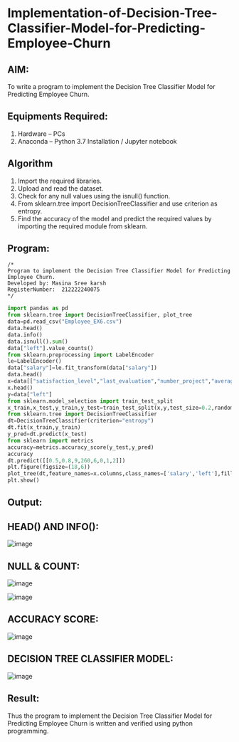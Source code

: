 # Implementation-of-Decision-Tree-Classifier-Model-for-Predicting-Employee-Churn

## AIM:
To write a program to implement the Decision Tree Classifier Model for Predicting Employee Churn.

## Equipments Required:
1. Hardware – PCs
2. Anaconda – Python 3.7 Installation / Jupyter notebook

## Algorithm
1. Import the required libraries.
2. Upload and read the dataset.
3. Check for any null values using the isnull() function.
4. From sklearn.tree import DecisionTreeClassifier and use criterion as entropy.
5. Find the accuracy of the model and predict the required values by importing the required module from sklearn.


## Program:
```
/*
Program to implement the Decision Tree Classifier Model for Predicting Employee Churn.
Developed by: Masina Sree karsh
RegisterNumber:  212222240075
*/
```
```python
import pandas as pd
from sklearn.tree import DecisionTreeClassifier, plot_tree
data=pd.read_csv("Employee_EX6.csv")
data.head()
data.info()
data.isnull().sum()
data["left"].value_counts()
from sklearn.preprocessing import LabelEncoder
le=LabelEncoder()
data["salary"]=le.fit_transform(data["salary"])
data.head()
x=data[["satisfaction_level","last_evaluation","number_project","average_montly_hours","time_spend_company","Work_accident","promotion_last_5years","salary"]]
x.head()
y=data["left"]
from sklearn.model_selection import train_test_split
x_train,x_test,y_train,y_test=train_test_split(x,y,test_size=0.2,random_state=100)
from sklearn.tree import DecisionTreeClassifier
dt=DecisionTreeClassifier(criterion="entropy")
dt.fit(x_train,y_train)
y_pred=dt.predict(x_test)
from sklearn import metrics
accuracy=metrics.accuracy_score(y_test,y_pred)
accuracy
dt.predict([[0.5,0.8,9,260,6,0,1,2]])
plt.figure(figsize=(18,6))
plot_tree(dt,feature_names=x.columns,class_names=['salary','left'],filled=True)
plt.show()

```

## Output:

## HEAD() AND INFO():
![image](https://github.com/sreekarsh/Implementation-of-Decision-Tree-Classifier-Model-for-Predicting-Employee-Churn/assets/139841918/824701fe-fb3c-4bba-8df4-89ac7dd7a0ea)


## NULL & COUNT:
![image](https://github.com/sreekarsh/Implementation-of-Decision-Tree-Classifier-Model-for-Predicting-Employee-Churn/assets/139841918/079fe853-aeae-41b4-8780-9e26fa49411b)

![image](https://github.com/sreekarsh/Implementation-of-Decision-Tree-Classifier-Model-for-Predicting-Employee-Churn/assets/139841918/086fefd7-d413-4151-a8f1-27e1e7098c10)


## ACCURACY SCORE:
![image](https://github.com/sreekarsh/Implementation-of-Decision-Tree-Classifier-Model-for-Predicting-Employee-Churn/assets/139841918/2a814150-d107-430e-916b-f8159115fc37)


## DECISION TREE CLASSIFIER MODEL:
![image](https://github.com/sreekarsh/Implementation-of-Decision-Tree-Classifier-Model-for-Predicting-Employee-Churn/assets/139841918/819dce32-35a7-4c6c-a113-025b7bcec83a)

## Result:
Thus the program to implement the  Decision Tree Classifier Model for Predicting Employee Churn is written and verified using python programming.
